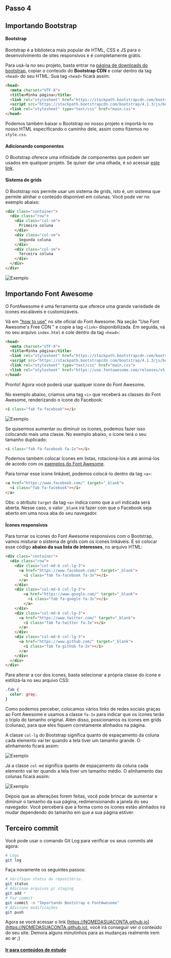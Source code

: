 ## Passo 4

## Importando Bootstrap

#### Bootstrap

Bootstrap é a biblioteca mais popular de HTML, CSS e JS para o desenvolvimento de sites responsivos e é completamente grátis.

Para usá-la no seu projeto, basta entrar na [página de downloads do bootstrap](https://getbootstrap.com/docs/4.0/getting-started/download/), copiar o conteúdo do **Bootstrap CDN** e colar dentro da tag `<head>` do seu HTML. Sua tag `<head>` ficará assim:

```html
<head>
  <meta charset="UTF-8">
  <title>Minha página</title>
  <link rel="stylesheet" href="https://stackpath.bootstrapcdn.com/bootstrap/4.1.3/css/bootstrap.min.css" integrity="sha384-MCw98/SFnGE8fJT3GXwEOngsV7Zt27NXFoaoApmYm81iuXoPkFOJwJ8ERdknLPMO" crossorigin="anonymous">
  <script src="https://stackpath.bootstrapcdn.com/bootstrap/4.1.3/js/bootstrap.min.js" integrity="sha384-ChfqqxuZUCnJSK3+MXmPNIyE6ZbWh2IMqE241rYiqJxyMiZ6OW/JmZQ5stwEULTy" crossorigin="anonymous"></script>
  <link rel="stylesheet" type="text/css" href="main.css">
</head>
```

Podemos também baixar o Bootstrap no nosso projeto e importá-lo no nosso HTML especificando o caminho dele, assim como fizemos no `style.css`.

#### Adicionando componentes

O Bootstrap oferece uma infinidade de componentes que podem ser usados em qualquer projeto. Se quiser dar uma olhada, é só acessar [este link](http://getbootstrap.com/docs/4.1/components/).

#### Sistema de grids

O Bootstrap nos permite usar um sistema de grids, isto é, um sistema que permite alinhar o conteúdo disponível em colunas. Você pode ver no exemplo abaixo:

```html
<div class="container">
  <div class="row">
    <div class="col-sm">
      Primeira coluna
    </div>
    <div class="col-sm">
      Segunda coluna
    </div>
    <div class="col-sm">
      Terceira coluna
    </div>
  </div>
</div>
```

![Exemplo](imgs/bootstrap_sample.png)

## Importando Font Awesome

O FontAwesome é uma ferramenta que oferece uma grande variedade de ícones escaláveis e customizáveis.

Vá em ["how to use"](https://fontawesome.com/how-to-use) no site oficial do Font Awesome. Na seção "Use Font Awesome's Free CDN
" e copie a tag `<link>` disponibilizada. Em seguida, vá no seu arquivo `index.html` e cole dentro da tag `<head>`:

```html
<head>
  <meta charset="UTF-8">
  <title>Minha página</title>
  <link rel="stylesheet" href="https://stackpath.bootstrapcdn.com/bootstrap/4.1.3/css/bootstrap.min.css" integrity="sha384-MCw98/SFnGE8fJT3GXwEOngsV7Zt27NXFoaoApmYm81iuXoPkFOJwJ8ERdknLPMO" crossorigin="anonymous">
  <script src="https://stackpath.bootstrapcdn.com/bootstrap/4.1.3/js/bootstrap.min.js" integrity="sha384-ChfqqxuZUCnJSK3+MXmPNIyE6ZbWh2IMqE241rYiqJxyMiZ6OW/JmZQ5stwEULTy" crossorigin="anonymous"></script>
  <link rel="stylesheet" type="text/css" href="main.css">
  <link rel="stylesheet" href="https://use.fontawesome.com/releases/v5.3.1/css/all.css" integrity="sha384-mzrmE5qonljUremFsqc01SB46JvROS7bZs3IO2EmfFsd15uHvIt+Y8vEf7N7fWAU" crossorigin="anonymous">
</head>
```

Pronto! Agora você poderá usar qualquer ícone do Font Awesome.

No exemplo abaixo, criamos uma tag `<i>` que receberá as classes do Font Awesome, renderizando o ícone do Facebook:

```html
<i class="fab fa-facebook"></i>
```

![Exemplo](imgs/face-icon.png)

Se quisermos aumentar ou diminuir os ícones, podemos fazer isso colocando mais uma classe. No exemplo abaixo, o ícone terá o seu tamanho duplicado:

```html
<i class="fab fa-facebook fa-2x"></i>
```

Podemos também colocar ícones em listas, rotacioná-los e até animá-los de acordo com os [exemplos do Font Awesome](https://fontawesome.com/how-to-use/on-the-web/styling/).

Para tornar esse ícone linkável, podemos colocá-lo dentro da tag `<a>`:

```html
<a href="https://www.facebook.com/" target="_blank">
  <i class="fab fa-facebook"></i>
</a>
```

Obs: o atributo `target` da tag `<a>` indica como que a url indicada será aberta. Nesse caso, o valor `_blank` irá fazer com que o Facebook seja aberto em uma nova aba do seu navegador.

#### Ícones responsivos

Para tornar os ícones do Font Awesome responsivos com o Bootstrap, vamos misturar o sistema de grids com os ícones linkáveis. É só colocar esse código **abaixo da sua lista de interesses**, no arquivo HTML:

```html
<div class="container">
  <div class="row">
    <div class="col-md-6 col-lg-3">
      <a href="https://www.facebook.com/" target="_blank">
        <i class="fab fa-facebook fa-3x"></i>
      </a>
    </div>
    <div class="col-md-6 col-lg-3">
        <a href="https://www.google.com/" target="_blank">
          <i class="fab fa-google fa-3x"></i>
        </a>
    </div>
    <div class="col-md-6 col-lg-3">
      <a href="https://www.twitter.com/" target="_blank">
        <i class="fab fa-twitter fa-3x"></i>
      </a>
    </div>
    <div class="col-md-6 col-lg-3">
      <a href="https://www.github.com/" target="_blank">
        <i class="fab fa-github fa-3x"></i>
      </a>
    </div>
  </div>
</div>
```

Para alterar a cor dos ícones, basta selecionar a própria classe do ícone e estilizá-la no seu arquivo CSS:

```css
.fab {
  color: gray;
}
```

Como podemos perceber, colocamos vários links de redes sociais graças ao Font Awesome e usamos a classe `fa-3x` para indicar que os ícones terão o triplo do tamanho original. Além disso, posicionamos os ícones em grids (colunas), para que eles fiquem corretamente alinhados na página.

A classe `col-lg` do Bootstrap significa quanto de espaçamento da coluna cada elemento vai ter quando a tela tiver um tamanho grande. O alinhamento ficará assim:

![Exemplo](imgs/cap4-colsm.png)

Já a classe `col-md` significa quanto de espaçamento da coluna cada elemento vai ter quando a tela tiver um tamanho médio. O alinhamento das colunas ficará assim:

![Exemplo](imgs/cap4-colxs.png)


Depois que as alterações forem feitas, você pode brincar de aumentar e diminuir o tamanho da sua página, redimensionando a janela do seu navegador. Você perceberá que a forma como os ícones estão alinhados irá mudar dependendo do tamanho em que a sua página estiver.


## Terceiro commit

Você pode usar o comando Git Log para verificar os seus commits até agora:
```bash
# Logs
git log
```

Faça novamente os seguintes passos:
```bash
# Verifique status do repositório.
git status
# Adicione arquivos p/ staging
git add *
# Faz commit
git commit -m "Importando Bootstrap e FontAwesome"
# Adiciona modificações
git push
```

Agora se você acessar o link [https://NOMEDASUACONTA.github.io](https://NOMEDASUACONTA.github.io), você irá conseguir ver o conteúdo do seu site.
Demora alguns minutinhos para as mudanças realmente irem ao ar ;)

#### [Ir para conteúdos de estudo](final.md)
